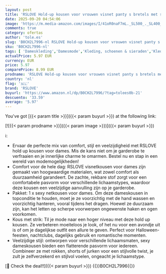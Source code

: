 ```yaml
---
layout: post
title: 'RSLOVE Hold-up kousen voor vrouwen visnet panty s bretels met strik  Fluorescerend Roze  One size'
date: 2025-09-20 04:54:06
image: 'https://m.media-amazon.com/images/I/41oR0naF7mL._SL500_._SL400_.jpg'
comments: true
category: ofertas
author: 'tole.es'
slug: 'B0CH2L7996-nl RSLOVE Hold-up kousen voor vrouwen visnet panty s bretels...'
sku: 'B0CH2L7996-nl'
tags: [ 'Dameskleding','Damesmode','Kleding, schoenen & sieraden','Kleding, schoenen en sieraden','Panty’s dames','Sokken & beenmode dames','rslove','🇳🇱', ]
actualPrice: 5.97 EUR
currency: EUR
price: 5.97
comparePrice: 8.99 EUR
prodname: 'RSLOVE Hold-up kousen voor vrouwen visnet panty s bretels met strik  Fluorescerend Roze  One size'
country: 'nl'
flag: '🇳🇱'
brand: 'RSLOVE'
buyurl: 'https://www.amazon.nl/dp/B0CH2L7996/?tag=tolees0b-21'
descuento: '33.59'
average: '5.97'
---
```


You've got [{{< param title >}}]({{< param buyurl >}}) at the following link:

[![{{< param prodname >}}]({{< param image >}})]({{< param buyurl >}})

ℹ️:

- Ervaar de perfecte mix van comfort, stijl en veelzijdigheid met RSLOVE hold up kousen voor dames. Mis de kans niet om je garderobe te verfraaien en je innerlijke charme te omarmen. Bestel nu en stap in een wereld van modemogelijkheden!
- Comfort voor de hele dag: RSLOVE visnetkousen voor dames zijn gemaakt van hoogwaardige materialen, wat zowel comfort als duurzaamheid garandeert. De zachte, rekbare stof zorgt voor een comfortabele pasvorm voor verschillende lichaamstypes, waardoor deze kousen een veelzijdige aanvulling zijn op je garderobe.
- Pakket: 1 x sexy netkousen voor dames. Om deze dameskousen in topconditie te houden, moet je ze voorzichtig met de hand wassen en voorzichtig hanteren, vooral tijdens het dragen. Hoewel ze duurzaam zijn, kan het letten op scherpe voorwerpen ongewenste haken en ogen voorkomen.
- Kous met strik: Til je mode naar een hoger niveau met deze hold up kousen. Ze verbeteren moeiteloos je look, of het nu voor een avondje uit is of om je dagelijkse outfit een allure te geven. Perfect voor Halloween-feesten, nachtclubs, dagelijks gebruik en romantische momenten.
- Veelzijdige stijl: ontworpen voor verschillende lichaamsmaten, sexy dameskousen bieden een flatterende pasvorm voor iedereen. Combineer ze met rokken, shorts of jurken voor een stijlvolle twist, je zult je zelfverzekerd en stijlvol voelen, ongeacht je lichaamstype.

[🛒 Check the deal!!]({{< param buyurl >}})
{{<world>}}B0CH2L7996{{</world>}}
